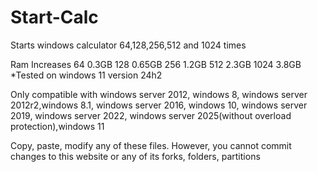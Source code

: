 # Start-Calc
Starts windows calculator 64,128,256,512 and 1024 times

Ram Increases
64      0.3GB
128     0.65GB
256     1.2GB
512     2.3GB
1024    3.8GB
*Tested on windows 11 version 24h2 


Only compatible with windows server 2012, windows 8, windows server 2012r2,windows 8.1, windows server 2016, windows 10, windows server 2019, windows server 2022, windows server 2025(without overload protection),windows 11




  Copy, paste, modify any of these files.
  However, you cannot commit changes to this website or any of its forks, folders, partitions
  
